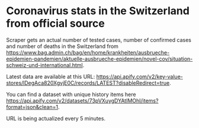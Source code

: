 # Coronavirus stats in the Switzerland from official source
Scraper gets an actual number of tested cases, number of confirmed cases and number of deaths in the Switzerland from https://www.bag.admin.ch/bag/en/home/krankheiten/ausbrueche-epidemien-pandemien/aktuelle-ausbrueche-epidemien/novel-cov/situation-schweiz-und-international.html.

Latest data are available at this URL: https://api.apify.com/v2/key-value-stores/lDegAca820XgvjE0C/records/LATEST?disableRedirect=true.

You can find a dataset with unique history items here https://api.apify.com/v2/datasets/73pVXuygDYAtIMOhI/items?format=json&clean=1.

URL is being actualized every 5 minutes.